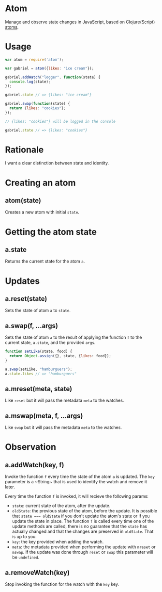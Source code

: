 # Atom

Manage and observe state changes in JavaScript, based on
Clojure(Script) [atoms](http://clojuredocs.org/clojure.core/atom).

# Usage

```js
var atom = require('atom');

var gabriel = atom({likes: "ice cream"});

gabriel.addWatch("logger", function(state) {
  console.log(state);
});

gabriel.state // => {likes: "ice cream"}

gabriel.swap(function(state) {
  return {likes: "cookies"};
});

// {likes: "cookies"} will be logged in the console

gabriel.state // => {likes: "cookies"}
```

# Rationale

I want a clear distinction between state and identity.

# Creating an atom

## atom(state)

Creates a new atom with initial `state`.

# Getting the atom state

## a.state

Returns the current state for the atom `a`.

# Updates

## a.reset(state)

Sets the state of atom `a` to `state`.

## a.swap(f, ...args)

Sets the state of atom `a` to the result of applying the function `f`
to the current state, `a.state`, and the provided `args`.

```js
function setLike(state, food) {
  return Object.assign({}, state, {likes: food});
}

a.swap(setLike, "hamburguers");
a.state.likes // => "hamburguers"
```

## a.mreset(meta, state)

Like `reset` but it will pass the metadata `meta` to the watches.

## a.mswap(meta, f, ...args)

Like `swap` but it will pass the metadata `meta` to the watches.

# Observation

## a.addWatch(key, f)

Invoke the function `f` every time the state of the atom `a` is
updated. The `key` parameter is a ~String~ that is used to identify
the watch and remove it later.

Every time the function `f` is invoked, it will recieve the following
params:

- `state`: current state of the atom, after the update.
- `oldState`: the previous state of the atom, before the update. It is
  possible that `state === oldState` if you don't update the atom's
  state or if you update the state in place. The function `f` is
  called every time one of the update methods are called, there is no
  guarantee that the `state` has actually changed and that the changes
  are preserved in `oldState`. That is up to you.
- `key`: the key provided when adding the watch.
- `meta`: the metadata provided when performing the update with
  `mreset` or `mswap`. If the update was done through `reset` or
  `swap` this parameter will be `undefined`.

## a.removeWatch(key)

Stop invoking the function for the watch with the `key` key.
